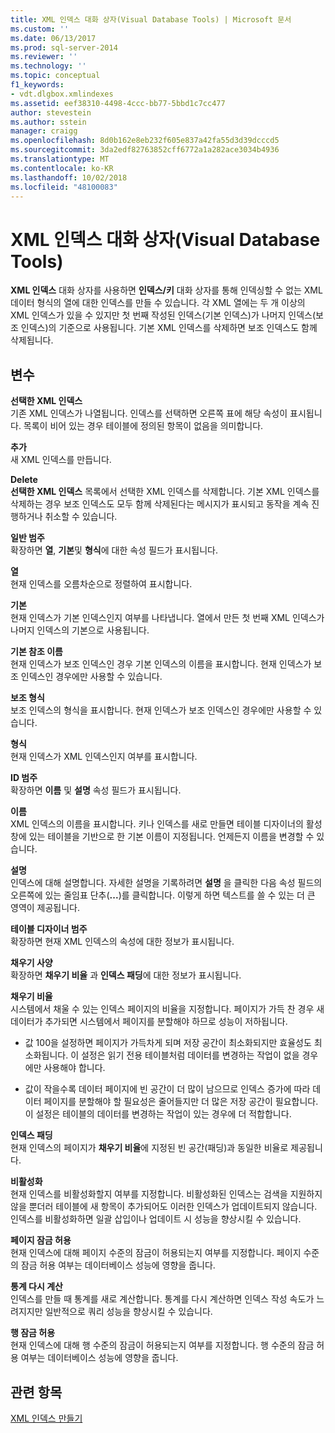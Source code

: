 ```yaml
---
title: XML 인덱스 대화 상자(Visual Database Tools) | Microsoft 문서
ms.custom: ''
ms.date: 06/13/2017
ms.prod: sql-server-2014
ms.reviewer: ''
ms.technology: ''
ms.topic: conceptual
f1_keywords:
- vdt.dlgbox.xmlindexes
ms.assetid: eef38310-4498-4ccc-bb77-5bbd1c7cc477
author: stevestein
ms.author: sstein
manager: craigg
ms.openlocfilehash: 8d0b162e8eb232f605e837a42fa55d3d39dcccd5
ms.sourcegitcommit: 3da2edf82763852cff6772a1a282ace3034b4936
ms.translationtype: MT
ms.contentlocale: ko-KR
ms.lasthandoff: 10/02/2018
ms.locfileid: "48100083"
---
```

# <a name="xml-indexes-dialog-box-visual-database-tools"></a>XML 인덱스 대화 상자(Visual Database Tools)
  **XML 인덱스** 대화 상자를 사용하면 **인덱스/키** 대화 상자를 통해 인덱싱할 수 없는 XML 데이터 형식의 열에 대한 인덱스를 만들 수 있습니다. 각 XML 열에는 두 개 이상의 XML 인덱스가 있을 수 있지만 첫 번째 작성된 인덱스(기본 인덱스)가 나머지 인덱스(보조 인덱스)의 기준으로 사용됩니다. 기본 XML 인덱스를 삭제하면 보조 인덱스도 함께 삭제됩니다.  
  
## <a name="options"></a>변수  
 **선택한 XML 인덱스**  
 기존 XML 인덱스가 나열됩니다. 인덱스를 선택하면 오른쪽 표에 해당 속성이 표시됩니다. 목록이 비어 있는 경우 테이블에 정의된 항목이 없음을 의미합니다.  
  
 **추가**  
 새 XML 인덱스를 만듭니다.  
  
 **Delete**  
 **선택한 XML 인덱스** 목록에서 선택한 XML 인덱스를 삭제합니다. 기본 XML 인덱스를 삭제하는 경우 보조 인덱스도 모두 함께 삭제된다는 메시지가 표시되고 동작을 계속 진행하거나 취소할 수 있습니다.  
  
 **일반 범주**  
 확장하면 **열**, **기본**및 **형식**에 대한 속성 필드가 표시됩니다.  
  
 **열**  
 현재 인덱스를 오름차순으로 정렬하여 표시합니다.  
  
 **기본**  
 현재 인덱스가 기본 인덱스인지 여부를 나타냅니다. 열에서 만든 첫 번째 XML 인덱스가 나머지 인덱스의 기본으로 사용됩니다.  
  
 **기본 참조 이름**  
 현재 인덱스가 보조 인덱스인 경우 기본 인덱스의 이름을 표시합니다. 현재 인덱스가 보조 인덱스인 경우에만 사용할 수 있습니다.  
  
 **보조 형식**  
 보조 인덱스의 형식을 표시합니다. 현재 인덱스가 보조 인덱스인 경우에만 사용할 수 있습니다.  
  
 **형식**  
 현재 인덱스가 XML 인덱스인지 여부를 표시합니다.  
  
 **ID 범주**  
 확장하면 **이름** 및 **설명** 속성 필드가 표시됩니다.  
  
 **이름**  
 XML 인덱스의 이름을 표시합니다. 키나 인덱스를 새로 만들면 테이블 디자이너의 활성 창에 있는 테이블을 기반으로 한 기본 이름이 지정됩니다. 언제든지 이름을 변경할 수 있습니다.  
  
 **설명**  
 인덱스에 대해 설명합니다. 자세한 설명을 기록하려면 **설명** 을 클릭한 다음 속성 필드의 오른쪽에 있는 줄임표 단추(**...**)를 클릭합니다. 이렇게 하면 텍스트를 쓸 수 있는 더 큰 영역이 제공됩니다.  
  
 **테이블 디자이너 범주**  
 확장하면 현재 XML 인덱스의 속성에 대한 정보가 표시됩니다.  
  
 **채우기 사양**  
 확장하면 **채우기 비율** 과 **인덱스 패딩**에 대한 정보가 표시됩니다.  
  
 **채우기 비율**  
 시스템에서 채울 수 있는 인덱스 페이지의 비율을 지정합니다. 페이지가 가득 찬 경우 새 데이터가 추가되면 시스템에서 페이지를 분할해야 하므로 성능이 저하됩니다.  
  
-   값 100을 설정하면 페이지가 가득차게 되며 저장 공간이 최소화되지만 효율성도 최소화됩니다. 이 설정은 읽기 전용 테이블처럼 데이터를 변경하는 작업이 없을 경우에만 사용해야 합니다.  
  
-   값이 작을수록 데이터 페이지에 빈 공간이 더 많이 남으므로 인덱스 증가에 따라 데이터 페이지를 분할해야 할 필요성은 줄어들지만 더 많은 저장 공간이 필요합니다. 이 설정은 테이블의 데이터를 변경하는 작업이 있는 경우에 더 적합합니다.  
  
 **인덱스 패딩**  
 현재 인덱스의 페이지가 **채우기 비율**에 지정된 빈 공간(패딩)과 동일한 비율로 제공됩니다.  
  
 **비활성화**  
 현재 인덱스를 비활성화할지 여부를 지정합니다. 비활성화된 인덱스는 검색을 지원하지 않을 뿐더러 테이블에 새 항목이 추가되어도 이러한 인덱스가 업데이트되지 않습니다. 인덱스를 비활성화하면 일괄 삽입이나 업데이트 시 성능을 향상시킬 수 있습니다.  
  
 **페이지 잠금 허용**  
 현재 인덱스에 대해 페이지 수준의 잠금이 허용되는지 여부를 지정합니다. 페이지 수준의 잠금 허용 여부는 데이터베이스 성능에 영향을 줍니다.  
  
 **통계 다시 계산**  
 인덱스를 만들 때 통계를 새로 계산합니다. 통계를 다시 계산하면 인덱스 작성 속도가 느려지지만 일반적으로 쿼리 성능을 향상시킬 수 있습니다.  
  
 **행 잠금 허용**  
 현재 인덱스에 대해 행 수준의 잠금이 허용되는지 여부를 지정합니다. 행 수준의 잠금 허용 여부는 데이터베이스 성능에 영향을 줍니다.  
  
## <a name="see-also"></a>관련 항목  
 [XML 인덱스 만들기](../../relational-databases/xml/create-xml-indexes.md)  
  
  
